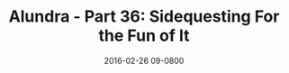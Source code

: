---
layout: entry.pug
title: "Alundra - Part 36: Sidequesting For the Fun of It"
date: 2016-02-26 09-0800
publishDate: 2017-10-31 12:00:00 -0800
categories: playthroughs alundra
draft: true
---